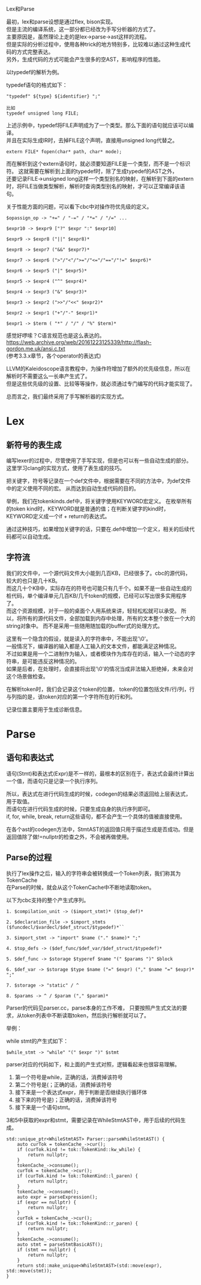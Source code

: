 
Lex和Parse

最初，lex和parse设想是通过flex, bison实现。  
但是主流的编译系统，这一部分都已经改为手写分析器的方式了。  
主要原因是，虽然理论上走的是lex->parse->ast这样的流程。  
但是实际的分析过程中，使用各种trick的地方特别多，比较难以通过这种生成代码的方式完整表达。  
另外，生成代码的方式可能会产生很多的空AST，影响程序的性能。  

以typedef的解析为例。

typedef语句的格式如下：  
```
"typedef" ${type} ${identifier} ";"

比如
typedef unsigned long FILE;
```

上述示例中，typedef将FILE声明成为了一个类型。那么下面的语句就应该可以编译。  
并且在实际生成IR时，去掉FILE这个声明，直接用unsigned long代替之。  
```
extern FILE* fopen(char* path, char* mode);
```

而在解析到这个extern语句时，就必须要知道FILE是一个类型，而不是一个标识符。
这就需要在解析到上面的typedef时，除了生成typedef的AST之外，  
还要记录FILE->unsigned long这样一个类型别名的映射，在解析到下面的extern时，将FILE当做类型解析，解析时查询类型别名的映射，才可以正常编译该语句。  

关于性能方面的问题，可以看下cbc中对操作符优先级的定义。  

```
$opassign_op -> "+=" / "-=" / "*=" / "/=" ...

$expr10 -> $expr9 ["?" $expr ":" $expr10]

$expr9 -> $expr8 ("||" $expr8)*

$expr8 -> $expr7 ("&&" $expr7)*

$expr7 -> $expr6 (">"/"<"/">="/"<="/"=="/"!=" $expr6)*

$expr6 -> $expr5 ("|" $expr5)*

$expr5 -> $expr4 ("^" $expr4)*

$expr4 -> $expr3 ("&" $expr3)*

$expr3 -> $expr2 (">>"/"<<" $expr2)*

$expr2 -> $expr1 ("+"/"-" $expr1)*

$expr1 -> $term ( "*" / "/" / "%" $term)*
```

感觉好啰嗦？C语言规范也是这么表达的。  
https://web.archive.org/web/20161223125339/http://flash-gordon.me.uk/ansi.c.txt  
(参考3.3.x章节，各个operator的表达式)  


LLVM的Kaleidoscope语言教程中，为操作符增加了额外的优先级信息，所以在解析时不需要这么一长串产生式了。  
但是这些优先级的设置、比较等等操作，就必须通过专门编写的代码才能实现了。  

总而言之，我们最终采用了手写解析器的实现方式。  

# Lex

## 新符号的表生成
编写lexer的过程中，尽管使用了手写实现，但是也可以有一些自动生成的部分。  
这里学习clang的实现方式，使用了表生成的技巧。    

把关键字，符号等记录在一个def文件中，根据需要在不同的方法中，为def文件中的定义使用不同的宏。
从而达到自动生成代码的目的。  

举例，我们在tokenkinds.def中，将关键字使用KEYWORD宏定义。
在枚举所有的token kind时，KEYWORD就是普通的值；在判断关键字的kind时，KEYWORD定义成一个if + return的表达式。

通过这种技巧，如果增加关键字的话，只要在.def中增加一个定义，相关的后续代码都可以自动生成。 

## 字符流

我们的文件中，一个源代码文件大小能到几百KB，已经很多了。cbc的源代码，较大的也只是几十KB。  
而这几十个KB中，实际存在的符号也可能只有几千个。如果不是一些自动生成的桩代码，单个编译单元几百KB/几千token的规模，已经可以写出很多实用程序了。  
而这个资源规模，对于一般的桌面个人用系统来讲，轻轻松松就可以承受。
所以，将所有的源代码文件，全部加载到内存中处理，所有的文本整个放在一个大的string对象中。
而不是采用一些随用随加载的buffer式的处理方式。  

这里有一个隐含的假设，就是读入的字符串中，不能出现'\0'。  
一般情况下，编译器的输入都是人工输入的文本文件，都能满足这种情况。  
不过如果是用一个二进制作为输入，或者模块作为库存在的话，输入一个动态的字符串，是可能违反这种情况的。  
如果是后者，在处理时，会直接将出现'\0'的情况当成非法输入拒绝掉，未来会对这个场景做检查。  

在解析token时，我们会记录这个token的位置，
token的位置包括文件/行/列，行与列指的是，该token对应的第一个字符所在的行和列。  

记录位置主要用于生成诊断信息。  

# Parse

## 语句和表达式

语句(Stmt)和表达式(Expr)是不一样的，最根本的区别在于，表达式会最终计算出一个值，而语句只是记录一个执行序列。  

所以，表达式在进行代码生成的时候，codegen的结果必须返回给上层表达式，用于取值。  
而语句在进行代码生成的时候，只要生成自身的执行序列即可。  
if, for, while, break, return这些语句，都不会产生一个具体的值被直接使用。  

在各个ast的codegen方法中，StmtAST的返回值只用于描述生成是否成功。但是返回值除了做!=nullptr的检查之外，不会被再做使用。  


## Parse的过程

执行了lex操作之后，输入的字符串会被转换成一个Token列表，我们称其为TokenCache  
在Parse的时候，就会从这个TokenCache中不断地读取token。 

以下为cbc支持的整个产生式序列。  

```
1. $compilation_unit -> ($import_stmt)* ($top_def)*

2. $declaration_file -> $import_stmts ($funcdecl/$vardecl/$def_struct/$typedef)*``

3. $import_stmt -> "import" $name ("." $name)* ";"

4. $top_defs -> ($def_func/$def_var/$def_struct/$typedef)*

5. $def_func -> $storage $typeref $name "(" $params ")" $block

6. $def_var -> $storage $type $name ("=" $expr) ("," $name "=" $expr)* ";"

7. $storage -> "static" / ^

8. $params -> ^ / $param ("," $param)*

```


Parser的代码见parser.cc，parse本身的工作不难，
只要按照产生式文法的要求，从token列表中不断读取token，然后执行解析就可以了。  

举例：

while stmt的产生式如下：

```
$while_stmt -> "while" "(" $expr ")" $stmt
```

parser对应的代码如下，和上面的产生式对照，逻辑看起来也很容易理解。

1. 第一个符号是while，正确的话，消费掉该符号  
2. 第二个符号是(；正确的话，消费掉该符号  
3. 接下来是一个表达式expr，用于判断是否继续执行循环体  
4. 接下来的符号是)；正确的话，消费掉该符号  
5. 接下来是一个语句stmt。  

3和5中获取的expr和stmt，需要记录在WhileStmtAST中，用于后续的代码生成。

```
std::unique_ptr<WhileStmtAST> Parser::parseWhileStmtAST() {
    auto curTok = tokenCache_->cur();
    if (curTok.kind != tok::TokenKind::kw_while) {
        return nullptr;
    }
    tokenCache_->consume();
    curTok = tokenCache_->cur();
    if (curTok.kind != tok::TokenKind::l_paren) {
        return nullptr;
    }
    tokenCache_->consume();
    auto expr = parseExpression();
    if (expr == nullptr) {
        return nullptr;
    }
    curTok = tokenCache_->cur();
    if (curTok.kind != tok::TokenKind::r_paren) {
        return nullptr;
    }
    tokenCache_->consume();
    auto stmt = parseStmtBasicAST();
    if (stmt == nullptr) {
        return nullptr;
    }
    return std::make_unique<WhileStmtAST>(std::move(expr), std::move(stmt));
}
```



